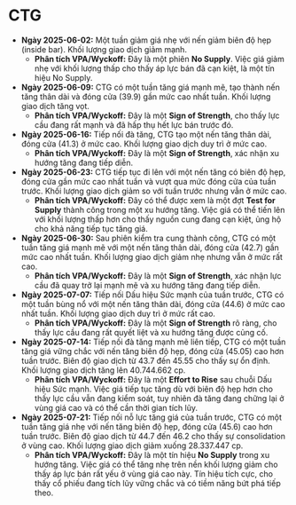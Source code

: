 # CTG

- **Ngày 2025-06-02:** Một tuần giảm giá nhẹ với nến giảm biên độ hẹp (inside bar). Khối lượng giao dịch giảm mạnh.
    - **Phân tích VPA/Wyckoff:** Đây là một phiên **No Supply**. Việc giá giảm nhẹ với khối lượng thấp cho thấy áp lực bán đã cạn kiệt, là một tín hiệu No Supply.
- **Ngày 2025-06-09:** CTG có một tuần tăng giá mạnh mẽ, tạo thành nến tăng thân dài và đóng cửa (39.9) gần mức cao nhất tuần. Khối lượng giao dịch tăng vọt.
    - **Phân tích VPA/Wyckoff:** Đây là một **Sign of Strength**, cho thấy lực cầu đang rất mạnh và đã hấp thụ hết lực bán trước đó.
- **Ngày 2025-06-16:** Tiếp nối đà tăng, CTG tạo một nến tăng thân dài, đóng cửa (41.3) ở mức cao. Khối lượng giao dịch duy trì ở mức cao.
    - **Phân tích VPA/Wyckoff:** Đây là một **Sign of Strength**, xác nhận xu hướng tăng đang tiếp diễn.
- **Ngày 2025-06-23:** CTG tiếp tục đi lên với một nến tăng có biên độ hẹp, đóng cửa gần mức cao nhất tuần và vượt qua mức đóng cửa của tuần trước. Khối lượng giao dịch giảm so với tuần trước nhưng vẫn ở mức cao.
    - **Phân tích VPA/Wyckoff:** Đây có thể được xem là một đợt **Test for Supply** thành công trong một xu hướng tăng. Việc giá có thể tiến lên với khối lượng thấp hơn cho thấy nguồn cung đang cạn kiệt, ủng hộ cho khả năng tiếp tục tăng giá.
- **Ngày 2025-06-30:** Sau phiên kiểm tra cung thành công, CTG có một tuần tăng giá mạnh mẽ với một nến tăng thân dài, đóng cửa (42.7) gần mức cao nhất tuần. Khối lượng giao dịch giảm nhẹ nhưng vẫn ở mức rất cao.
    - **Phân tích VPA/Wyckoff:** Đây là một **Sign of Strength**, xác nhận lực cầu đã quay trở lại mạnh mẽ và xu hướng tăng đang tiếp diễn.
- **Ngày 2025-07-07:** Tiếp nối Dấu hiệu Sức mạnh của tuần trước, CTG có một tuần bùng nổ với một nến tăng thân dài, đóng cửa (44.6) ở mức cao nhất tuần. Khối lượng giao dịch duy trì ở mức rất cao.
    - **Phân tích VPA/Wyckoff:** Đây là một **Sign of Strength** rõ ràng, cho thấy lực cầu đang rất quyết liệt và xu hướng tăng được củng cố.
- **Ngày 2025-07-14:** Tiếp nối đà tăng mạnh mẽ liên tiếp, CTG có một tuần tăng giá vững chắc với nến tăng biên độ hẹp, đóng cửa (45.05) cao hơn tuần trước. Biên độ giao dịch từ 43.7 đến 45.55 cho thấy sự ổn định. Khối lượng giao dịch tăng lên 40.744.662 cp.
    - **Phân tích VPA/Wyckoff:** Đây là một **Effort to Rise** sau chuỗi Dấu hiệu Sức mạnh. Việc giá tiếp tục tăng dù với biên độ hẹp hơn cho thấy lực cầu vẫn đang kiểm soát, tuy nhiên đà tăng đang chững lại ở vùng giá cao và có thể cần thời gian tích lũy.
- **Ngày 2025-07-21:** Tiếp nối nỗ lực tăng giá của tuần trước, CTG có một tuần tăng giá nhẹ với nến tăng biên độ hẹp, đóng cửa (45.6) cao hơn tuần trước. Biên độ giao dịch từ 44.7 đến 46.2 cho thấy sự consolidation ở vùng cao. Khối lượng giao dịch giảm xuống 28.337.447 cp.
    - **Phân tích VPA/Wyckoff:** Đây là một tín hiệu **No Supply** trong xu hướng tăng. Việc giá có thể tăng nhẹ trên nền khối lượng giảm cho thấy áp lực bán rất yếu ở vùng giá cao này. Tín hiệu tích cực, cho thấy cổ phiếu đang tích lũy vững chắc và có tiềm năng bứt phá tiếp theo.


